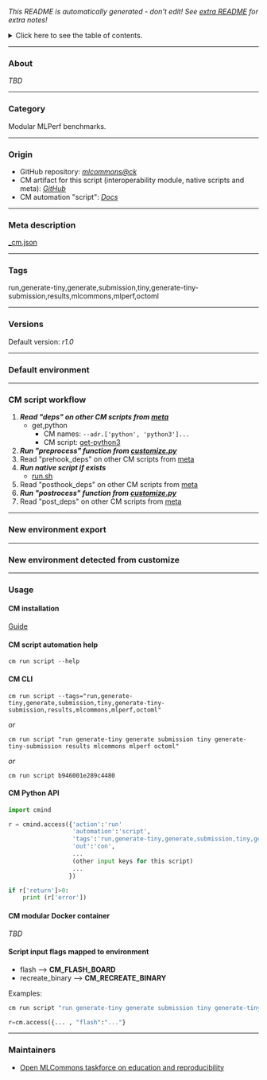 *This README is automatically generated - don't edit! See [extra README](README-extra.md) for extra notes!*

<details>
<summary>Click here to see the table of contents.</summary>

* [About](#about)
* [Category](#category)
* [Origin](#origin)
* [Meta description](#meta-description)
* [Tags](#tags)
* [Versions](#versions)
* [Default environment](#default-environment)
* [CM script workflow](#cm-script-workflow)
* [New environment export](#new-environment-export)
* [New environment detected from customize](#new-environment-detected-from-customize)
* [Usage](#usage)
  * [ CM installation](#cm-installation)
  * [ CM script automation help](#cm-script-automation-help)
  * [ CM CLI](#cm-cli)
  * [ CM Python API](#cm-python-api)
  * [ CM modular Docker container](#cm-modular-docker-container)
  * [ Script input flags mapped to environment](#script-input-flags-mapped-to-environment)
* [Maintainers](#maintainers)

</details>

___
### About

*TBD*
___
### Category

Modular MLPerf benchmarks.
___
### Origin

* GitHub repository: *[mlcommons@ck](https://github.com/mlcommons/ck/tree/master/cm-mlops)*
* CM artifact for this script (interoperability module, native scripts and meta): *[GitHub](https://github.com/mlcommons/ck/tree/master/cm-mlops/script/wrapper-reproduce-octoml-tinyml-submission)*
* CM automation "script": *[Docs](https://github.com/octoml/ck/blob/master/docs/list_of_automations.md#script)*

___
### Meta description
[_cm.json](_cm.json)

___
### Tags
run,generate-tiny,generate,submission,tiny,generate-tiny-submission,results,mlcommons,mlperf,octoml

___
### Versions
Default version: *r1.0*

___
### Default environment

___
### CM script workflow

  1. ***Read "deps" on other CM scripts from [meta](https://github.com/mlcommons/ck/tree/master/cm-mlops/script/wrapper-reproduce-octoml-tinyml-submission/_cm.json)***
     * get,python
       * CM names: `--adr.['python', 'python3']...`
       - CM script: [get-python3](https://github.com/mlcommons/ck/tree/master/cm-mlops/script/get-python3)
  1. ***Run "preprocess" function from [customize.py](https://github.com/mlcommons/ck/tree/master/cm-mlops/script/wrapper-reproduce-octoml-tinyml-submission/customize.py)***
  1. Read "prehook_deps" on other CM scripts from [meta](https://github.com/mlcommons/ck/tree/master/cm-mlops/script/wrapper-reproduce-octoml-tinyml-submission/_cm.json)
  1. ***Run native script if exists***
     * [run.sh](https://github.com/mlcommons/ck/tree/master/cm-mlops/script/wrapper-reproduce-octoml-tinyml-submission/run.sh)
  1. Read "posthook_deps" on other CM scripts from [meta](https://github.com/mlcommons/ck/tree/master/cm-mlops/script/wrapper-reproduce-octoml-tinyml-submission/_cm.json)
  1. ***Run "postrocess" function from [customize.py](https://github.com/mlcommons/ck/tree/master/cm-mlops/script/wrapper-reproduce-octoml-tinyml-submission/customize.py)***
  1. Read "post_deps" on other CM scripts from [meta](https://github.com/mlcommons/ck/tree/master/cm-mlops/script/wrapper-reproduce-octoml-tinyml-submission/_cm.json)
___
### New environment export

___
### New environment detected from customize

___
### Usage

#### CM installation
[Guide](https://github.com/mlcommons/ck/blob/master/docs/installation.md)

#### CM script automation help
```cm run script --help```

#### CM CLI
`cm run script --tags="run,generate-tiny,generate,submission,tiny,generate-tiny-submission,results,mlcommons,mlperf,octoml"`

*or*

`cm run script "run generate-tiny generate submission tiny generate-tiny-submission results mlcommons mlperf octoml"`

*or*

`cm run script b946001e289c4480`

#### CM Python API

```python
import cmind

r = cmind.access({'action':'run'
                  'automation':'script',
                  'tags':'run,generate-tiny,generate,submission,tiny,generate-tiny-submission,results,mlcommons,mlperf,octoml'
                  'out':'con',
                  ...
                  (other input keys for this script)
                  ...
                 })

if r['return']>0:
    print (r['error'])
```

#### CM modular Docker container
*TBD*

#### Script input flags mapped to environment

* flash --> **CM_FLASH_BOARD**
* recreate_binary --> **CM_RECREATE_BINARY**

Examples:

```bash
cm run script "run generate-tiny generate submission tiny generate-tiny-submission results mlcommons mlperf octoml" --flash=...
```
```python
r=cm.access({... , "flash":"..."}
```
___
### Maintainers

* [Open MLCommons taskforce on education and reproducibility](https://github.com/mlcommons/ck/blob/master/docs/mlperf-education-workgroup.md)